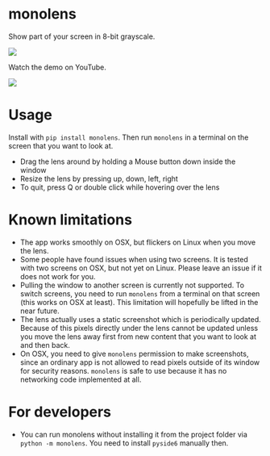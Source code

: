# monolens

Show part of your screen in 8-bit grayscale.

[<img src="https://img.shields.io/pypi/v/monolens.svg">](https://pypi.org/project/monolens)

Watch the demo on YouTube.

[<img src="https://img.youtube.com/vi/f8FRBlSoqWQ/0.jpg">](https://youtu.be/f8FRBlSoqWQ)

# Usage

Install with `pip install monolens`. Then run `monolens` in a terminal on the screen that you want to look at.

- Drag the lens around by holding a Mouse button down inside the window
- Resize the lens by pressing up, down, left, right
- To quit, press Q or double click while hovering over the lens

# Known limitations

- The app works smoothly on OSX, but flickers on Linux when you move the lens.
- Some people have found issues when using two screens. It is tested with two screens
  on OSX, but not yet on Linux. Please leave an issue if it does not work for you.
- Pulling the window to another screen is currently not supported. To switch screens,
  you need to run `monolens` from a terminal on that screen (this works on OSX at least).
  This limitation will hopefully be lifted in the near future.
- The lens actually uses a static screenshot which is periodically updated. Because of
  this pixels directly under the lens cannot be updated unless you move the lens away
  first from new content that you want to look at and then back.
- On OSX, you need to give `monolens` permission to make screenshots, since an ordinary
  app is not allowed to read pixels outside of its window for security reasons.
  `monolens` is safe to use because it has no networking code implemented at all.

# For developers

- You can run monolens without installing it from the project folder via
  `python -m monolens`. You need to install `pyside6` manually then.
